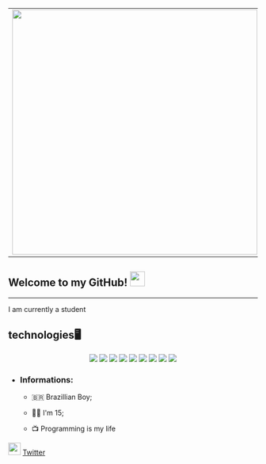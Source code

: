 <center>
<table>
    <tr>
        <td><img width="495px" align="left" src="https://github-readme-stats.vercel.app/api?username=dev-calaca&theme=buefy"/></td>
    </tr>   
</table>
</center>

## Welcome to my GitHub! <img src="https://raw.githubusercontent.com/iampavangandhi/iampavangandhi/master/gifs/Hi.gif" width="30px"></h2>
---
I am currently a student

## technologies🖥️
<p align="center">
    <img src="https://img.shields.io/badge/node.js%20-%2343853D.svg?&style=for-the-badge&logo=node.js&logoColor=white"/>
    <img src="https://img.shields.io/badge/javascript%20-%23323330.svg?&style=for-the-badge&logo=javascript&logoColor=%23F7DF1E"/>
    <img src="https://img.shields.io/badge/html5%20-%23E34F26.svg?&style=for-the-badge&logo=html5&logoColor=white"/>
    <img src="https://img.shields.io/badge/css3%20-%231572B6.svg?&style=for-the-badge&logo=css3&logoColor=white"/>
    <img src="https://img.shields.io/badge/python%20-%2314354C.svg?&style=for-the-badge&logo=python&logoColor=white"/>
    <img src="https://img.shields.io/badge/git%20-%23F05033.svg?&style=for-the-badge&logo=git&logoColor=white"/>
    <img src="https://img.shields.io/badge/github%20-%23121011.svg?&style=for-the-badge&logo=github&logoColor=white"/>
    <img src ="https://img.shields.io/badge/postgres-%23316192.svg?&style=for-the-badge&logo=postgresql&logoColor=white"/>
    <img src="https://img.shields.io/badge/vercel%20-%23000000.svg?&style=for-the-badge&logo=vercel&logoColor=white"/>
    
</p>


* ### Informations:

    * 🇧🇷 Brazillian Boy;

    * 🙋‍♂️ I'm 15;

    * 📺 Programming is my life



<a href="https://twitter.com/VitorCalaca"><img src="https://www.flaticon.com/svg/static/icons/svg/1409/1409937.svg" width="25"></img></a> [Twitter](https://twitter.com/VitorCalaca)
